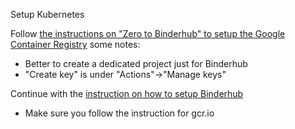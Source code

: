 Setup Kubernetes


Follow [the instructions on "Zero to Binderhub" to setup the Google Container Registry](https://binderhub.readthedocs.io/en/latest/zero-to-binderhub/setup-registry.html#set-up-google-container-registry)
some notes:

* Better to create a dedicated project just for Binderhub
* "Create key" is under "Actions"->"Manage keys"


Continue with the [instruction on how to setup Binderhub](https://binderhub.readthedocs.io/en/latest/zero-to-binderhub/setup-binderhub.html)

* Make sure you follow the instruction for gcr.io

